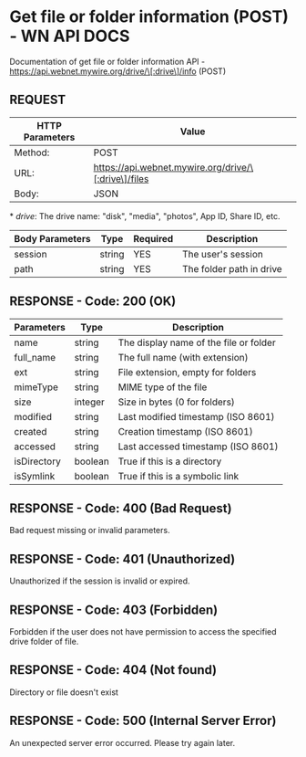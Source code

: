 # Get file or folder information (POST) - WN API DOCS

Documentation of get file or folder information API - https://api.webnet.mywire.org/drive/\[:drive\]/info (POST)

## REQUEST

| **HTTP Parameters**   | **Value**                                            |
|-----------------------|------------------------------------------------------|
| Method:           	| POST                                                 |
| URL:              	| https://api.webnet.mywire.org/drive/\[:drive\]/files |
| Body:             	| JSON                                                 |

\* _drive_: The drive name: "disk", "media", "photos", App ID, Share ID, etc.

| **Body Parameters**  | **Type**  | **Required** | **Description**                       |
|----------------------|-----------|--------------|---------------------------------------|
| session              | string    | YES          | The user's session                    |
| path                 | string    | YES          | The folder path in drive              |

## RESPONSE - Code: 200 (OK)


| **Parameters**  | **Type**  | **Description**                        |
|-----------------|-----------|----------------------------------------|
| name            | string    | The display name of the file or folder |
| full_name       | string    | The full name (with extension)         |
| ext             | string    | File extension, empty for folders      |
| mimeType        | string    | MIME type of the file                  |
| size            | integer   | Size in bytes (0 for folders)          |
| modified        | string    | Last modified timestamp (ISO 8601)     |
| created         | string    | Creation timestamp (ISO 8601)          |
| accessed        | string    | Last accessed timestamp (ISO 8601)     |
| isDirectory     | boolean   | True if this is a directory            |
| isSymlink       | boolean   | True if this is a symbolic link        |


## RESPONSE - Code: 400 (Bad Request)

Bad request missing or invalid parameters.

## RESPONSE - Code: 401 (Unauthorized)

Unauthorized if the session is invalid or expired.

## RESPONSE - Code: 403 (Forbidden)

Forbidden if the user does not have permission to access the specified drive folder of file.

## RESPONSE - Code: 404 (Not found)

Directory or file doesn't exist
 
## RESPONSE - Code: 500 (Internal Server Error)

An unexpected server error occurred. Please try again later.

